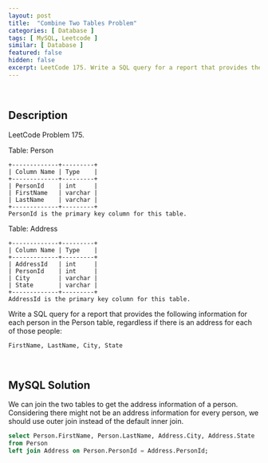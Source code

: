 ```yaml
---
layout: post
title:  "Combine Two Tables Problem"
categories: [ Database ]
tags: [ MySQL, Leetcode ]
similar: [ Database ]
featured: false
hidden: false
excerpt: LeetCode 175. Write a SQL query for a report that provides the following information for each person in the Person table,
---
```


<br />

## Description

LeetCode Problem 175. 

Table: Person

```
+-------------+---------+
| Column Name | Type    |
+-------------+---------+
| PersonId    | int     |
| FirstName   | varchar |
| LastName    | varchar |
+-------------+---------+
PersonId is the primary key column for this table.
```

Table: Address

```
+-------------+---------+
| Column Name | Type    |
+-------------+---------+
| AddressId   | int     |
| PersonId    | int     |
| City        | varchar |
| State       | varchar |
+-------------+---------+
AddressId is the primary key column for this table.
``` 

Write a SQL query for a report that provides the following information for each person in the Person table, regardless if there is an address for each of those people:

```
FirstName, LastName, City, State
```


<br />

## MySQL Solution

We can join the two tables to get the address information of a person. Considering there might not be an address information for every person, we should use outer join instead of the default inner join.

```sql
select Person.FirstName, Person.LastName, Address.City, Address.State
from Person
left join Address on Person.PersonId = Address.PersonId;
```
